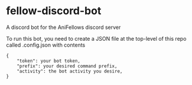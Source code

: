 # fellow-discord-bot
A discord bot for the AniFellows discord server

To run this bot, you need to create a JSON file at the top-level of this repo called .config.json with contents
```
{
    "token": your bot token,
    "prefix": your desired command prefix,
    "activity": the bot activity you desire,
}
```
